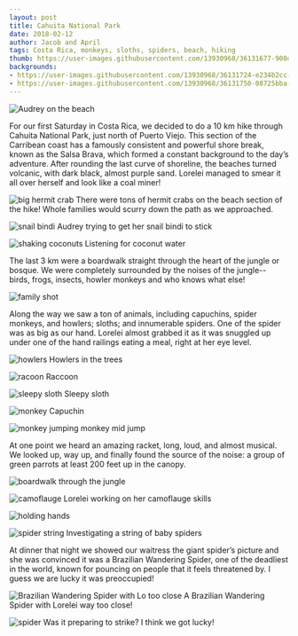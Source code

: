 ```yaml
---
layout: post
title: Cahuita National Park
date: 2018-02-12
author: Jacob and April
tags: Costa Rica, monkeys, sloths, spiders, beach, hiking
thumb: https://user-images.githubusercontent.com/13930968/36131677-908de326-1038-11e8-9270-2c419b25f90a.jpg
backgrounds:
- https://user-images.githubusercontent.com/13930968/36131724-e234b2cc-1038-11e8-87d6-88c48f6ccc9a.jpg
- https://user-images.githubusercontent.com/13930968/36131750-08725bba-1039-11e8-90b3-f11ae62f38e8.jpg
---
```


![Audrey on the beach](https://user-images.githubusercontent.com/13930968/36131589-1625d742-1038-11e8-823c-57adb7d8c2c1.jpg)


For our first Saturday in Costa Rica, we decided to do a 10 km hike through Cahuita National Park, just north of Puerto Viejo. This section of the Carribean coast has a famously consistent and powerful shore break, known as the Salsa Brava, which formed a constant background to the day’s adventure. After rounding the last curve of shoreline, the beaches turned volcanic, with dark black, almost purple sand.  Lorelei managed to smear it all over herself and look like a coal miner! 

![big hermit crab](https://user-images.githubusercontent.com/13930968/36131598-2413132e-1038-11e8-9bdb-e2b80d3e9d08.jpg)
There were tons of hermit crabs on the beach section of the hike! Whole families would scurry down the path as we approached. 

![snail bindi](https://user-images.githubusercontent.com/13930968/36131643-64269026-1038-11e8-9f5f-ae2d0e6288be.jpg)
Audrey trying to get her snail bindi to stick

![shaking coconuts](https://user-images.githubusercontent.com/13930968/36131658-6fb26794-1038-11e8-8052-3ea2c5232db4.jpg)
Listening for coconut water

The last 3 km were a boardwalk straight through the heart of the jungle or bosque. We were completely surrounded by the noises of the jungle-- birds, frogs, insects, howler monkeys and who knows what else! 

![family shot](https://user-images.githubusercontent.com/13930968/36131703-c1659fa2-1038-11e8-9891-6439ae6680c5.jpg)

Along the way we saw a ton of animals, including capuchins, spider monkeys, and howlers; sloths; and innumerable spiders. One of the spider was as big as our hand. Lorelei almost grabbed it as it was snuggled up under one of the hand railings eating a meal, right at her eye level. 

![howlers](https://user-images.githubusercontent.com/13930968/36131574-07b59b2a-1038-11e8-8d69-eb20fa8e8276.jpg)
Howlers in the trees

![racoon](https://user-images.githubusercontent.com/13930968/36131610-31e86b70-1038-11e8-9c56-2fbee2a01a09.jpg)
Raccoon

![sleepy sloth](https://user-images.githubusercontent.com/13930968/36131621-442ffd5c-1038-11e8-8bf3-d5763c069abf.jpg)
Sleepy sloth

![monkey](https://user-images.githubusercontent.com/13930968/36131677-908de326-1038-11e8-9270-2c419b25f90a.jpg)
Capuchin

![monkey jumping](https://user-images.githubusercontent.com/13930968/36131683-9ad47674-1038-11e8-923b-9d5fa2fd9079.jpg)
monkey mid jump

At one point we heard an amazing racket, long, loud, and almost musical.  We looked up, way up, and finally found the source of the noise: a group of green parrots at least 200 feet up in the canopy. 

![boardwalk through the jungle](https://user-images.githubusercontent.com/13930968/36131724-e234b2cc-1038-11e8-87d6-88c48f6ccc9a.jpg)

![camoflauge](https://user-images.githubusercontent.com/13930968/36131739-f531303a-1038-11e8-864c-4325c620ec79.jpg)
Lorelei working on her camoflauge skills

![holding hands](https://user-images.githubusercontent.com/13930968/36131750-08725bba-1039-11e8-90b3-f11ae62f38e8.jpg)

![spider string](https://user-images.githubusercontent.com/13930968/36131773-28f6a044-1039-11e8-87c8-2d4f185b74d1.jpg)
Investigating a string of baby spiders

At dinner that night we showed our waitress the giant spider’s picture and she was convinced it was a Brazilian Wandering Spider, one of the deadliest in the world, known for pouncing on people that it feels threatened by. I guess we are lucky it was preoccupied!

![Brazilian Wandering Spider with Lo too close](https://user-images.githubusercontent.com/13930968/36131708-ce5b4018-1038-11e8-9a62-b7bfe6293eba.jpg)
A Brazilian Wandering Spider with Lorelei way too close! 

![spider](https://user-images.githubusercontent.com/13930968/36132132-155663e2-103b-11e8-96b5-9a958c149b71.jpg)
Was it preparing to strike? I think we got lucky! 



